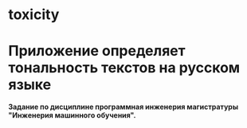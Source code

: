 # toxicity
# Приложение определяет тональность текстов на русском языке
**Задание по дисциплине программная инженерия магистратуры "Инженерия машинного обучения".**
